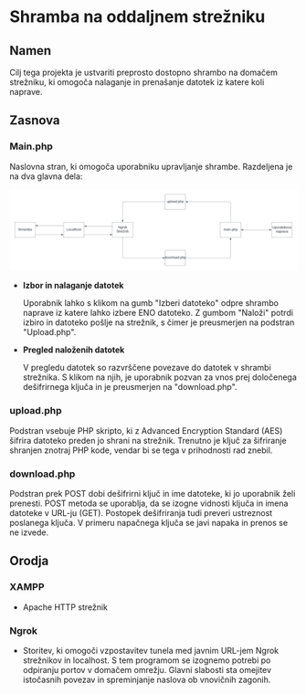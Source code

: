 # Shramba na oddaljnem strežniku

## Namen
Cilj tega projekta je ustvariti preprosto dostopno shrambo na domačem strežniku, ki omogoča nalaganje in prenašanje datotek iz katere koli naprave.

## Zasnova

### Main.php
Naslovna stran, ki omogoča uporabniku upravljanje shrambe. Razdeljena je na dva glavna dela:

![diagram2.png](https://github.com/NPodrekar/Projekt/blob/main/diagram2.png)

- **Izbor in nalaganje datotek**

  Uporabnik lahko s klikom na gumb "Izberi datoteko" odpre shrambo naprave iz katere lahko izbere ENO datoteko. Z gumbom "Naloži" potrdi izbiro in datoteko pošlje na strežnik, s čimer je preusmerjen na podstran "Upload.php".

- **Pregled naloženih datotek**

  V pregledu datotek so razvrščene povezave do datotek v shrambi strežnika. S klikom na njih, je uporabnik pozvan za vnos prej določenega dešifrirnega ključa in je preusmerjen na "download.php".

### upload.php
Podstran vsebuje PHP skripto, ki z Advanced Encryption Standard (AES) šifrira datoteko preden jo shrani na strežnik. Trenutno je ključ za šifriranje shranjen znotraj PHP kode, vendar bi se tega v prihodnosti rad znebil.

### download.php
Podstran prek POST dobi dešifrirni ključ in ime datoteke, ki jo uporabnik želi prenesti. POST metoda se uporablja, da se izogne vidnosti ključa in imena datoteke v URL-ju (GET). Postopek dešifriranja tudi preveri ustreznost poslanega ključa. V primeru napačnega ključa se javi napaka in prenos se ne izvede.

## Orodja

### XAMPP 
- Apache HTTP strežnik

### Ngrok 
- Storitev, ki omogoči vzpostavitev tunela med javnim URL-jem Ngrok strežnikov in localhost. S tem programom se izognemo potrebi po odpiranju portov v domačem omrežju. Glavni slabosti sta omejitev istočasnih povezav in spreminjanje naslova ob vnovičnih zagonih.

